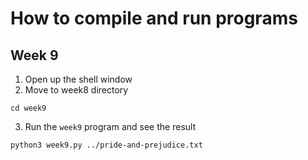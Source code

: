 # How to compile and run programs

## Week 9

1. Open up the shell window
2. Move to week8 directory

```shell
cd week9
```

3. Run the `week9` program and see the result
 
```shell
python3 week9.py ../pride-and-prejudice.txt
```